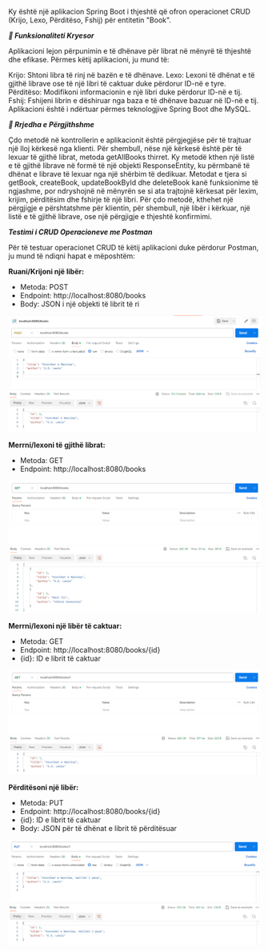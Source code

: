 Ky është një aplikacion Spring Boot i thjeshtë që ofron operacionet CRUD (Krijo, Lexo, Përditëso, Fshij) për entitetin "Book".


**_🚀 Funksionaliteti Kryesor_**

Aplikacioni lejon përpunimin e të dhënave për librat në mënyrë të thjeshtë dhe efikase. Përmes këtij aplikacioni, ju mund të:

Krijo: Shtoni libra të rinj në bazën e të dhënave.
Lexo: Lexoni të dhënat e të gjithë librave ose të një libri të caktuar duke përdorur ID-në e tyre.
Përditëso: Modifikoni informacionin e një libri duke përdorur ID-në e tij.
Fshij: Fshijeni librin e dëshiruar nga baza e të dhënave bazuar në ID-në e tij.
Aplikacioni është i ndërtuar përmes teknologjive Spring Boot dhe MySQL.


**_🔄 Rrjedha e Përgjithshme_**

Çdo metodë në kontrollerin e aplikacionit është përgjegjëse për të trajtuar një lloj kërkesë nga klienti. Për shembull, nëse një kërkesë është për të lexuar të gjithë librat, metoda getAllBooks thirret. Ky metodë kthen një listë e të gjithë librave në formë të një objekti ResponseEntity, ku përmbanë të dhënat e librave të lexuar nga një shërbim të dedikuar. Metodat e tjera si getBook, createBook, updateBookById dhe deleteBook kanë funksionime të ngjashme, por ndryshojnë në mënyrën se si ata trajtojnë kërkesat për lexim, krijim, përditësim dhe fshirje të një libri. Për çdo metodë, kthehet një përgjigje e përshtatshme për klientin, për shembull, një libër i kërkuar, një listë e të gjithë librave, ose një përgjigje e thjeshtë konfirmimi.


**_Testimi i CRUD Operacioneve me Postman_**

Për të testuar operacionet CRUD të këtij aplikacioni duke përdorur Postman, ju mund të ndiqni hapat e mëposhtëm:

**Ruani/Krijoni një libër:**

* Metoda: POST
* Endpoint: http://localhost:8080/books
* Body: JSON i një objekti të librit të ri

![img.png](img.png)


****Merrni/lexoni të gjithë librat:****

* Metoda: GET
* Endpoint: http://localhost:8080/books

![img_1.png](img_1.png)

**Merrni/lexoni një libër të caktuar:**

* Metoda: GET
* Endpoint: http://localhost:8080/books/{id}
* {id}: ID e librit të caktuar

![img_2.png](img_2.png)

**Përditësoni një libër:**

* Metoda: PUT
* Endpoint: http://localhost:8080/books/{id}
* {id}: ID e librit të caktuar
* Body: JSON për të dhënat e librit të përditësuar

![img_3.png](img_3.png)
